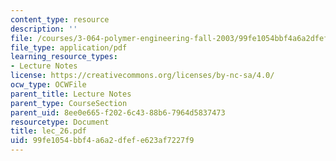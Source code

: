 ```yaml
---
content_type: resource
description: ''
file: /courses/3-064-polymer-engineering-fall-2003/99fe1054bbf4a6a2dfefe623af7227f9_lec_26.pdf
file_type: application/pdf
learning_resource_types:
- Lecture Notes
license: https://creativecommons.org/licenses/by-nc-sa/4.0/
ocw_type: OCWFile
parent_title: Lecture Notes
parent_type: CourseSection
parent_uid: 8ee0e665-f202-6c43-88b6-7964d5837473
resourcetype: Document
title: lec_26.pdf
uid: 99fe1054-bbf4-a6a2-dfef-e623af7227f9
---
```


